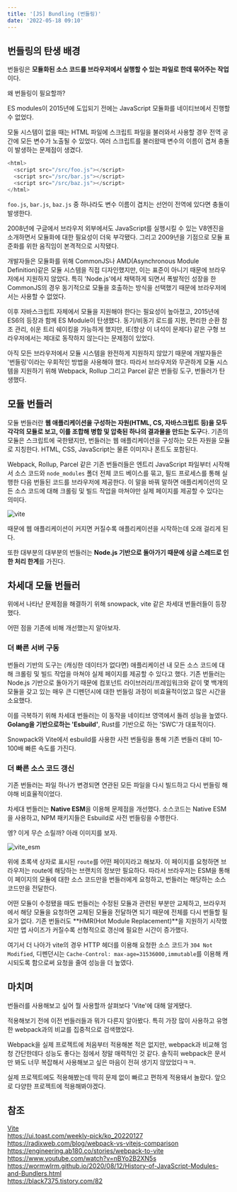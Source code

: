 ```yaml
---
title: '[JS] Bundling (번들링)'
date: '2022-05-18 09:10'
---
```


## 번들링의 탄생 배경

번들링은 **모듈화된 소스 코드를 브라우저에서 실행할 수 있는 파일로 한데 묶어주는 작업**이다.

왜 번들링이 필요할까?

ES modules이 2015년에 도입되기 전에는 JavaScript 모듈화를 네이티브에서 진행할 수 없었다.

모둘 시스템이 없을 때는 HTML 파일에 스크립트 파일을 불러와서 사용할 경우 전역 공간에 모든 변수가 노출될 수 있었다.
여러 스크립트를 불러왔때 변수의 이름이 겹쳐 충돌이 발생하는 문제점이 생겼다.

```js
<html>
  <script src="/src/foo.js"></script>
  <script src="/src/bar.js"></script>
  <script src="/src/baz.js"></script>
</html>
```

`foo.js`, `bar.js`, `baz.js` 중 하나라도 변수 이름이 겹치는 선언이 전역에 있다면 충돌이 발생한다.

2008년에 구글에서 브라우저 외부에서도 JavaScript를 실행시킬 수 있는 V8엔진을 소개하면서 모듈화에 대한 필요성이 더욱 부각됐다.
그리고 2009년을 기점으로 모듈 표준화를 위한 움직임이 본격적으로 시작됐다.

개발자들은 모듈화를 위해 CommonJS나 AMD(Asynchronous Module Definition)같은 모듈 시스템을 직접 디자인했지만, 이는 표준이 아니기 때문에 브라우저에서 지원하지 않았다.
특히 'Node.js'에서 채택하게 되면서 폭발적인 성장을 한 CommonJS의 경우 동기적으로 모듈을 호출하는 방식을 선택했기 때문에 브라우저에서는 사용할 수 없었다.

이후 자바스크립트 자체에서 모듈을 지원해야 한다는 필요성이 높아졌고, 2015년에 ES6의 등장과 함께 ES Module이 탄생했다.
동기/비동기 로드를 지원, 편리한 순환 참조 관리, 쉬운 트리 쉐이킹을 가능하게 했지만, IE(항상 이 녀석이 문제다) 같은 구형 브라우저에서는 제대로 동작하지 않는다는 문제점이 있었다.

아직 모든 브라우저에서 모듈 시스템을 완전하게 지원하지 않았기 때문에 개발자들은 '번들링'이라는 우회적인 방법을 사용해야 했다.
따라서 브라우저와 무관하게 모듈 시스템을 지원하기 위해 Webpack, Rollup 그리고 Parcel 같은 번들링 도구, 번들러가 탄생했다.

## 모듈 번들러

모듈 번들러란 **웹 애플리케이션을 구성하는 자원(HTML, CS, 자바스크립트 등)을 모두 각각의 모듈로 보고, 이를 조합해 병합 및 압축된 하나의 결과물을 만드는 도구**다.
기존의 모듈은 스크립트에 국한됐지만, 번들러는 웹 애플리케이션을 구성하는 모든 자원을 모듈로 지칭한다.
HTML, CSS, JavaScript는 물론 이미지나 폰트도 포함된다.

Webpack, Rollup, Parcel 같은 기존 번들러들은 엔트리 JavaScript 파일부터 시작해서 소스 코드와 `node_modules` 폴더 전체 코드 베이스를 묶고, 필드 프로세스를 통해 실행한 다음 번들된 코드를 브라우저에 제공한다.
이 말을 바꿔 말하면 애플리케이션의 모든 소스 코드에 대해 크롤링 및 빌드 작업을 마쳐야만 실제 페이지를 제공할 수 있다는 의미다.

<img src="https://vitejs-kr.github.io/assets/bundler.37740380.png" alt="vite" />

때문에 웹 애플리케이션이 커지면 커질수록 애플리케이션을 시작하는데 오래 걸리게 된다.

또한 대부분의 대부분의 번들러는 **Node.js 기반으로 돌아가기 때문에 싱글 스레드로 인한 처리 한계**를 가진다.

## 차세대 모듈 번들러

위에서 나타난 문제점을 해결하기 위해 snowpack, vite 같은 차세대 번들러들이 등장했다.

어떤 점을 기존에 비해 개선했는지 알아보자.

### 더 빠른 서버 구동

번들러 기반의 도구는 (캐싱한 데이터가 없다면) 애플리케이션 내 모든 소스 코드에 대해 크롤링 및 빌드 작업을 마쳐야 실제 페이지를 제공할 수 있다고 했다.
기존 번들러는 Node.js 기반으로 돌아가기 때문에 컴포넌트 라이브러리/프레임워크와 같이 몇 백개의 모듈을 갖고 있는 매우 큰 디펜던시에 대한 번들링 과정이 비효율적이었고 많은 시간을 소요했다.

이를 극복하기 위해 차세대 번들러는 이 동작을 네이티브 영역에서 돌려 성능을 높였다. **Golang을 기반으로하는 'Esbuild'**, Rust를 기반으로 하는 'SWC'가 대표적이다.

Snowpack와 Vite에서 esbuild를 사용한 사전 번들링을 통해 기존 번들러 대비 10-100배 빠른 속도를 가진다.

### 더 빠른 소스 코드 갱신

기존 번들러는 파일 하나가 변경되면 연관된 모든 파일을 다시 빌드하고 다시 번들링 해야해 비효율적이었다.

차세대 번들러는 **Native ESM**을 이용해 문제점을 개선했다.
소스코드는 Native ESM을 사용하고, NPM 패키지들은 Esbuild로 사전 번들링을 수행한다.

엥? 이게 무슨 소릴까? 아래 이미지를 보자.

<img src="https://vitejs-kr.github.io/assets/esm.3070012d.png" alt="vite_esm" />

위에 초록색 상자로 표시된 `route`를 어떤 페이지라고 해보자. 이 페이지를 요청하면 브라우저는 route에 해당하는 브랜치의 정보만 필요하다.
따라서 브라우저는 ESM을 통해 이 페이지의 모듈에 대한 소스 코드만을 번들러에게 요청하고, 번들러는 해당하는 소스 코드만을 전달한다.

어떤 모듈이 수정됐을 때도 번들러는 수정된 모듈과 관련된 부분만 교체하고, 브라우저에서 해당 모듈을 요청하면 교체된 모듈을 전달하면 되기 때문에 전체를 다시 번들할 필요가 없다.
기존 번들러도 **HMR(Hot Module Replacement)**을 지원하기 시작했지만 앱 사이즈가 커질수록 선형적으로 갱신에 필요한 시간이 증가했다.

여기서 더 나아가 vite의 경우 HTTP 헤더를 이용해 요청한 소스 코드가 `304 Not Modified`, 디펜던시는 `Cache-Control: max-age=31536000,immutable`를 이용해 캐시되도록 함으로써 요청을 줄여 성능을 더 높였다.

## 마치며

번들러를 사용해보고 싶어 뭘 사용할까 살펴보다 'Vite'에 대해 알게됐다.

적용해보기 전에 이전 번들러들과 뭐가 다른지 알아봤다.
특히 가장 많이 사용하고 유명한 webpack과의 비교를 집중적으로 검색했었다.

Webpack을 실제 프로젝트에 처음부터 적용해본 적은 없지만, webpack과 비교해 엄청 간단한데다 성능도 좋다는 점에서 정말 매력적인 것 같다.
솔직히 webpack은 문서만 봐도 너무 복잡해서 사용해보고 싶은 마음이 전혀 생기지 않았었다ㅋㅋ.

실제 프로젝트에도 적용해봤는데 딱히 문제 없이 빠르고 편하게 적용돼서 놀랐다.
앞으로 다양한 프로젝트에 적용해봐야겠다.

## 참조

[Vite](https://vitejs-kr.github.io/guide/why.html#why-bundle-for-production)  
<https://ui.toast.com/weekly-pick/ko_20220127>  
<https://radixweb.com/blog/webpack-vs-vitejs-comparison>  
<https://engineering.ab180.co/stories/webpack-to-vite>  
<https://www.youtube.com/watch?v=nBYo2B2XN5s>  
<https://wormwlrm.github.io/2020/08/12/History-of-JavaScript-Modules-and-Bundlers.html>  
<https://black7375.tistory.com/82>
